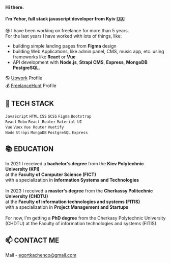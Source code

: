 #### Hi there. 

#### I'm Yehor, full stack javascript developer from Kyiv 🇺🇦

😎 I have been working on freelance for more than 5 years. \
For the last years I have worked with lots of things, like: 
- building simple landing pages from **Figma** design
- building Web Applications, like admin panel, CMS, music app, etc. using frameworks like  **React** or **Vue**
- API development with **Node.js**, **Strapi CMS**, **Express**, **MongoDB** **PostgreSQL**.

🌎 [Upwork](https://www.upwork.com/freelancers/~01c84ccd2237ea2b36) Profile \
💰 [FreelanceHunt](https://freelancehunt.com/freelancer/egor_tkachenko.html) Profile

## 🚀 TECH STACK
`JavaScript` `HTML` `CSS` `SCSS` `Figma` `Bootstrap` \
`React` `Mobx` `React Router` `Material UI` \
`Vue` `Vuex` `Vue Router` `Vuetify` \
`Node` `Strapi` `MongoDB` `PostgreSQL` `Express` 

## 📚 EDUCATION
In 2021 I received a **bachelor's degree** from the **Kiev Polytechnic University (KPI)** \
at the **Faculty of Computer Science (FICT)** \
with a specialization in **Information Systems and Technologies** \
\
In 2023 I received a **master's degree** from the **Cherkassy Politechnic University (CHDTU)** \
at the **Faculty of information technologies and systems (FITIS)** \
with a specialization in **Project Management and Startups** \
\
For now, I'm getting a **PhD degree** from the Cherkasy Polytechnic University (CHDTU)
at the Faculty of information technologies and systems (FITIS).

## 📫 CONTACT ME
Mail - egortkachenco@gmail.com
